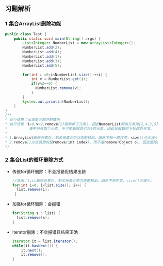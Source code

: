 ## 习题解析

### 1.集合ArrayList删除功能

```java
public class Test {
    public static void main(String[] args) {
        List<Integer> NumberList = new ArrayList<Integer>();
        NumberList.add(2);
        NumberList.add(4);
        NumberList.add(1);
        NumberList.add(3);
        NumberList.add(5);
        
        for(int i =0;i<NumberList.size();++i) {
            int v = NumberList.get(i);
            if(v%2==0) {
              NumberList.remove(v);
            }
        }
        System.out.println(NumberList);
    }
}
/**
* 运行结果：出现集合越界的情况
* 执行流程：i=0,v=2,remove(2)删除掉了元素1，因此NumberList剩余元素为[2,4,3,5]。i=1,v=4,remove(4),此时线性
*          表中只有四个元素，不可能删除索引为4的元素，因此会报数组下标越界异常。
*
* 1.ArrayList删除元素后，剩余元素会依次向前移动，因此下标一直在变，size()也会减小。
* 2.remove()方法调用的是remove(int index)，而不是remove(Object o)，因此删除的是index索引处的元素。
*/

```

### 2.集合List的循环删除方式

- 传统for循环删除：不会报错但结果出错

  ```java
  //原因：list删除元素后，剩余元素会依次向前移动，因此下标在变，size()会减小。 
  for(int i=0; i<list.size(); i++) {
   	list.remove(i);
   }
  ```

- 加强for循环删除：会报错

  ```java
  for(String s : list) {
  	list.remove(s);
  }
  ```

- Iterator删除：不会报错且结果正确

  ```java
  Iterator it = list.iterator();
  while(it.hasNext()) {
      it.next();
      it.remove();
  }
  ```

  